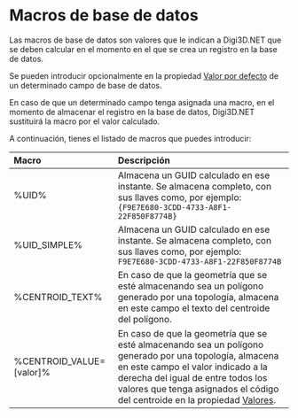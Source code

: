 # Macros de base de datos

Las macros de base de datos son valores que le indican a Digi3D.NET que se deben calcular en el momento en el que se crea un registro en la base de datos.

Se pueden introducir opcionalmente en la propiedad [Valor por defecto](propiedades-de-los-campos.md#valor-por-defecto) de un determinado campo de base de datos.

En caso de que un determinado campo tenga asignada una macro, en el momento de almacenar el registro en la base de datos, Digi3D.NET sustituirá la macro por el valor calculado.

A continuación, tienes el listado de macros que puedes introducir:

| Macro | Descripción |
| :--- | :--- |
| %UID% | Almacena un GUID calculado en ese instante. Se almacena completo, con sus llaves como, por ejemplo: `{F9E7E680-3CDD-4733-A8F1-22F850F8774B}` |
| %UID\_SIMPLE% | Almacena un GUID calculado en ese instante. Se almacena completo, con sus llaves como, por ejemplo: `F9E7E680-3CDD-4733-A8F1-22F850F8774B` |
| %CENTROID\_TEXT% | En caso de que la geometría que se esté almacenando sea un polígono generado por una topología, almacena en este campo el texto del centroide del polígono. |
| %CENTROID\_VALUE=\[valor\]% | En caso de que la geometría que se esté almacenando sea un polígono generado por una topología, almacena en este campo el valor indicado a la derecha del igual de entre todos los valores que tenga asignados el código del centroide en la propiedad [Valores](../codigos/propiedades-del-codigo.md#valores). |



